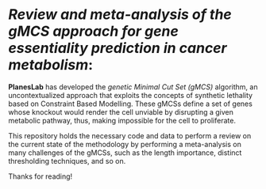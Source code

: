 # *Review and meta-analysis of the gMCS approach for gene essentiality prediction in cancer metabolism*:
**PlanesLab** has developed the *genetic Minimal Cut Set (gMCS)* algorithm, an uncontextualized approach that exploits the concepts of synthetic lethality based on Constraint Based Modelling. These gMCSs define a set of genes whose knockout would render the cell unviable by disrupting a given metabolic pathway, thus, making impossible for the cell to proliferate. 

This repository holds the necessary code and data to perform a review on the current state of the methodology by performing a meta-analysis on many challenges of the gMCSs, such as the length importance, distinct thresholding techniques, and so on.

Thanks for reading!
